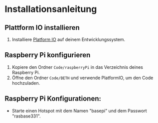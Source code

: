 # Installationsanleitung

## Plattform IO installieren
1. Installiere [Platform IO](https://platformio.org/) auf deinem Entwicklungssystem.

## Raspberry Pi konfigurieren
1. Kopiere den Ordner `Code/raspberryPi` in das Verzeichnis deines Raspberry Pi.
2. Öffne den Ordner `Code/BETH` und verwende PlatformIO, um den Code hochzuladen.

## Raspberry Pi Konfigurationen:
- Starte einen Hotspot mit dem Namen "basepi" und dem Passwort "rasbase331".
